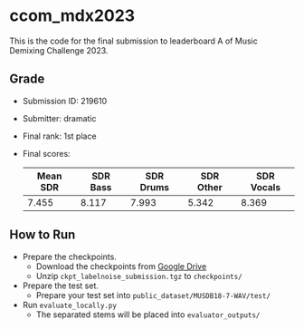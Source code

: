 # ccom_mdx2023
This is the code for the final submission to leaderboard A of Music Demixing Challenge 2023.
## Grade
- Submission ID: 219610
- Submitter: dramatic
- Final rank: 1st place
- Final scores:

  | Mean SDR | SDR Bass | SDR Drums | SDR Other | SDR Vocals |
  | -------- | -------- | --------- | --------- | ---------- |
  | 7.455    | 8.117    | 7.993     | 5.342     | 8.369      |
## How to Run
- Prepare the checkpoints.
    - Download the checkpoints from [Google Drive](https://drive.google.com/file/d/1nkemSMx6TjNc4sb6Qohc7Pclyr7bM_wc/view?usp=share_link) 
    - Unzip `ckpt_labelnoise_submission.tgz` to `checkpoints/`
- Prepare the test set.
    - Prepare your test set into `public_dataset/MUSDB18-7-WAV/test/`
- Run `evaluate_locally.py` 
    - The separated stems will be placed into `evaluator_outputs/`